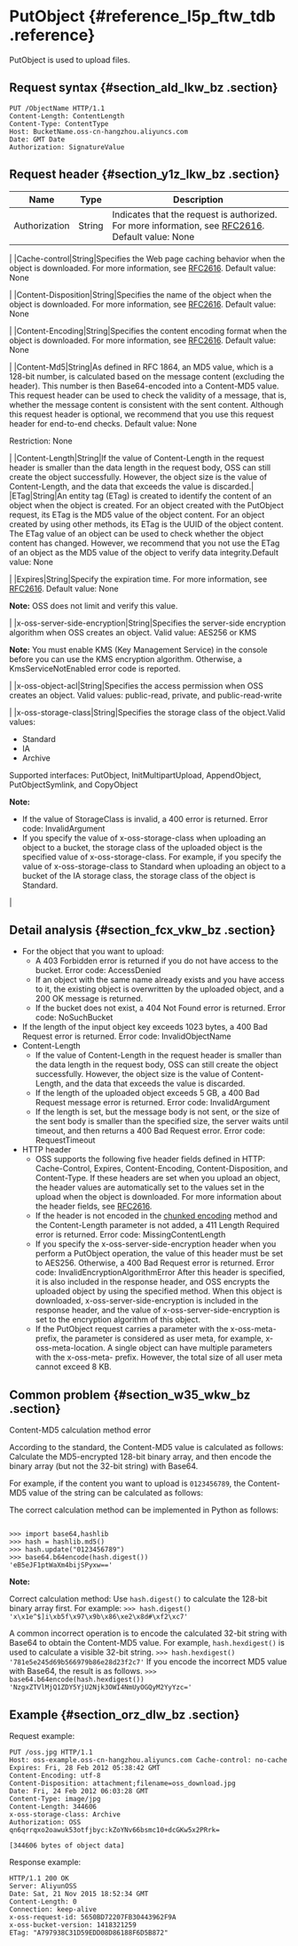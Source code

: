 # PutObject {#reference_l5p_ftw_tdb .reference}

PutObject is used to upload files.

## Request syntax {#section_ald_lkw_bz .section}

```
PUT /ObjectName HTTP/1.1
Content-Length: ContentLength
Content-Type: ContentType
Host: BucketName.oss-cn-hangzhou.aliyuncs.com
Date: GMT Date
Authorization: SignatureValue
```

## Request header {#section_y1z_lkw_bz .section}

|Name|Type|Description|
|----|----|-----------|
|Authorization|String|Indicates that the request is authorized. For more information, see [RFC2616](https://www.ietf.org/rfc/rfc2616.txt). Default value: None

|
|Cache-control|String|Specifies the Web page caching behavior when the object is downloaded. For more information, see [RFC2616](https://www.ietf.org/rfc/rfc2616.txt). Default value: None

|
|Content-Disposition|String|Specifies the name of the object when the object is downloaded. For more information, see [RFC2616](https://www.ietf.org/rfc/rfc2616.txt). Default value: None

|
|Content-Encoding|String|Specifies the content encoding format when the object is downloaded. For more information, see [RFC2616](https://www.ietf.org/rfc/rfc2616.txt). Default value: None

|
|Content-Md5|String|As defined in RFC 1864, an MD5 value, which is a 128-bit number, is calculated based on the message content \(excluding the header\). This number is then Base64-encoded into a Content-MD5 value. This request header can be used to check the validity of a message, that is, whether the message content is consistent with the sent content. Although this request header is optional, we recommend that you use this request header for end-to-end checks. Default value: None

Restriction: None

|
|Content-Length|String|If the value of Content-Length in the request header is smaller than the data length in the request body, OSS can still create the object successfully. However, the object size is the value of Content-Length, and the data that exceeds the value is discarded.|
|ETag|String|An entity tag \(ETag\) is created to identify the content of an object when the object is created. For an object created with the PutObject request, its ETag is the MD5 value of the object content. For an object created by using other methods, its ETag is the UUID of the object content. The ETag value of an object can be used to check whether the object content has changed. However, we recommend that you not use the ETag of an object as the MD5 value of the object to verify data integrity.Default value: None

|
|Expires|String|Specify the expiration time. For more information, see [RFC2616](https://www.ietf.org/rfc/rfc2616.txt). Default value: None

**Note:** OSS does not limit and verify this value.

|
|x-oss-server-side-encryption|String|Specifies the server-side encryption algorithm when OSS creates an object. Valid value: AES256 or KMS

**Note:** You must enable KMS \(Key Management Service\) in the console before you can use the KMS encryption algorithm. Otherwise, a KmsServiceNotEnabled error code is reported.

|
|x-oss-object-acl|String|Specifies the access permission when OSS creates an object. Valid values: public-read, private, and public-read-write

|
|x-oss-storage-class|String|Specifies the storage class of the object.Valid values:

-   Standard
-   IA
-   Archive

Supported interfaces: PutObject, InitMultipartUpload, AppendObject, PutObjectSymlink, and CopyObject

**Note:** 

-   If the value of StorageClass is invalid, a 400 error is returned. Error code: InvalidArgument
-   If you specify the value of x-oss-storage-class when uploading an object to a bucket, the storage class of the uploaded object is the specified value of x-oss-storage-class. For example, if you specify the value of x-oss-storage-class to Standard when uploading an object to a bucket of the IA storage class, the storage class of the object is Standard.

|

## Detail analysis {#section_fcx_vkw_bz .section}

-   For the object that you want to upload:
    -   A 403 Forbidden error is returned if you do not have access to the bucket. Error code: AccessDenied
    -   If an object with the same name already exists and you have access to it, the existing object is overwritten by the uploaded object, and a 200 OK message is returned.
    -   If the bucket does not exist, a 404 Not Found error is returned. Error code: NoSuchBucket
-   If the length of the input object key exceeds 1023 bytes, a 400 Bad Request error is returned. Error code: InvalidObjectName
-   Content-Length
    -   If the value of Content-Length in the request header is smaller than the data length in the request body, OSS can still create the object successfully. However, the object size is the value of Content-Length, and the data that exceeds the value is discarded.
    -   If the length of the uploaded object exceeds 5 GB, a 400 Bad Request message error is returned. Error code: InvalidArgument
    -   If the length is set, but the message body is not sent, or the size of the sent body is smaller than the specified size, the server waits until timeout, and then returns a 400 Bad Request error. Error code: RequestTimeout
-   HTTP header
    -   OSS supports the following five header fields defined in HTTP: Cache-Control, Expires, Content-Encoding, Content-Disposition, and Content-Type. If these headers are set when you upload an object, the header values are automatically set to the values set in the upload when the object is downloaded. For more information about the header fields, see [RFC2616](https://www.ietf.org/rfc/rfc2616.txt).
    -   If the header is not encoded in the [chunked encoding](https://tools.ietf.org/html/rfc2616#section-3.6.1) method and the Content-Length parameter is not added, a 411 Length Required error is returned. Error code: MissingContentLength
    -   If you specify the x-oss-server-side-encryption header when you perform a PutObject operation, the value of this header must be set to AES256. Otherwise, a 400 Bad Request error is returned. Error code: InvalidEncryptionAlgorithmError After this header is specified, it is also included in the response header, and OSS encrypts the uploaded object by using the specified method. When this object is downloaded, x-oss-server-side-encryption is included in the response header, and the value of x-oss-server-side-encryption is set to the encryption algorithm of this object.
    -   If the PutObject request carries a parameter with the x-oss-meta- prefix, the parameter is considered as user meta, for example, x-oss-meta-location. A single object can have multiple parameters with the x-oss-meta- prefix. However, the total size of all user meta cannot exceed 8 KB.

## Common problem {#section_w35_wkw_bz .section}

Content-MD5 calculation method error

According to the standard, the Content-MD5 value is calculated as follows: Calculate the MD5-encrypted 128-bit binary array, and then encode the binary array \(but not the 32-bit string\) with Base64.

For example, if the content you want to upload is `0123456789`, the Content-MD5 value of the string can be calculated as follows:

The correct calculation method can be implemented in Python as follows:

```

>>> import base64,hashlib
>>> hash = hashlib.md5()
>>> hash.update("0123456789")
>>> base64.b64encode(hash.digest())
'eB5eJF1ptWaXm4bijSPyxw=='
```

**Note:** 

Correct calculation method: Use `hash.digest()` to calculate the 128-bit binary array first. For example: `>>> hash.digest() 'x\x1e^$]i\xb5f\x97\x9b\x86\xe2\x8d#\xf2\xc7'`

A common incorrect operation is to encode the calculated 32-bit string with Base64 to obtain the Content-MD5 value. For example, `hash.hexdigest()` is used to calculate a visible 32-bit string. `>>> hash.hexdigest() '781e5e245d69b566979b86e28d23f2c7'` If you encode the incorrect MD5 value with Base64, the result is as follows. `>>> base64.b64encode(hash.hexdigest()) 'NzgxZTVlMjQ1ZDY5YjU2Njk3OWI4NmUyOGQyM2YyYzc='`

## Example {#section_orz_dlw_bz .section}

Request example:

```
PUT /oss.jpg HTTP/1.1 
Host: oss-example.oss-cn-hangzhou.aliyuncs.com Cache-control: no-cache 
Expires: Fri, 28 Feb 2012 05:38:42 GMT 
Content-Encoding: utf-8
Content-Disposition: attachment;filename=oss_download.jpg 
Date: Fri, 24 Feb 2012 06:03:28 GMT 
Content-Type: image/jpg 
Content-Length: 344606 
x-oss-storage-class: Archive
Authorization: OSS qn6qrrqxo2oawuk53otfjbyc:kZoYNv66bsmc10+dcGKw5x2PRrk=  

[344606 bytes of object data]
```

Response example:

```
HTTP/1.1 200 OK
Server: AliyunOSS
Date: Sat, 21 Nov 2015 18:52:34 GMT
Content-Length: 0
Connection: keep-alive
x-oss-request-id: 5650BD72207FB30443962F9A
x-oss-bucket-version: 1418321259
ETag: "A797938C31D59EDD08D86188F6D5B872"
```

